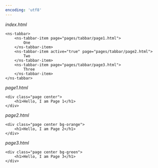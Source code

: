```yaml
---
encoding: 'utf8'
---
```


*index.html*

    <ns-tabbar>
        <ns-tabbar-item page="pages/tabbar/page1.html">
            One
        </ns-tabbar-item> 
        <ns-tabbar-item active="true" page="pages/tabbar/page2.html">
            Two
        </ns-tabbar-item> 
        <ns-tabbar-item page="pages/tabbar/page3.html">
            Three
        </ns-tabbar-item> 
    </ns-tabbar>


*page1.html*

    <div class="page center">
        <h1>Hello, I am Page 1</h1> 
    </div>


*page2.html*

    <div class="page center bg-orange">
        <h1>Hello, I am Page 2</h1> 
    </div>


*page3.html*

    <div class="page center bg-green">
        <h1>Hello, I am Page 3</h1> 
    </div>